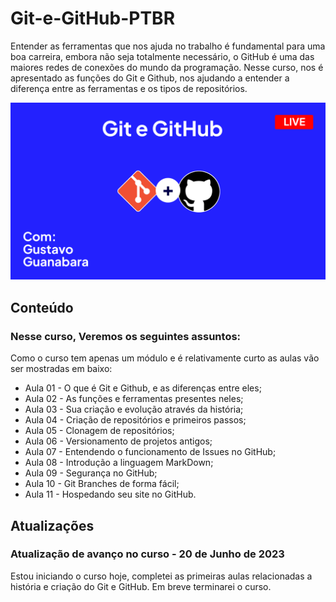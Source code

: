 # Git-e-GitHub-PTBR
Entender as ferramentas que nos ajuda no trabalho é fundamental para uma boa carreira, embora não seja totalmente necessário, o GitHub é uma das maiores redes de conexões do mundo da programação. Nesse curso, nos é apresentado as funções do Git e Github, nos ajudando a entender a diferença entre as ferramentas e os tipos de repositórios.

![Git e Github, com Gustavo Guanabara](Imagens/Git%20e%20Github%20design.png)

## Conteúdo

### Nesse curso, Veremos os seguintes assuntos:

Como o curso tem apenas um módulo e é relativamente curto as aulas vão ser mostradas em baixo:

- Aula 01 - O que é Git e Github, e as diferenças entre eles;
- Aula 02 - As funções e ferramentas presentes neles;
- Aula 03 - Sua criação e evolução através da história;
- Aula 04 - Criação de repositórios e primeiros passos;
- Aula 05 - Clonagem de repositórios;
- Aula 06 - Versionamento de projetos antigos;
- Aula 07 - Entendendo o funcionamento de Issues no GitHub;
- Aula 08 - Introdução a linguagem MarkDown;
- Aula 09 - Segurança no GitHub;
- Aula 10 - Git Branches de forma fácil;
- Aula 11 - Hospedando seu site no GitHub.

## Atualizações

### Atualização de avanço no curso - 20 de Junho de 2023

Estou iniciando o curso hoje, completei as primeiras aulas relacionadas a história e criação do Git e GitHub. Em breve terminarei o curso.